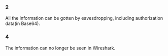 ### 2

All the information can be gotten by eavesdropping, including authorization data(in Base64).

### 4

The information can no longer be seen in Wireshark.